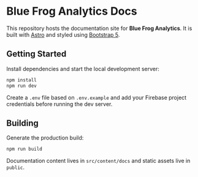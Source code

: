 # Blue Frog Analytics Docs

This repository hosts the documentation site for **Blue Frog Analytics**. It is built with [Astro](https://astro.build) and styled using [Bootstrap&nbsp;5](https://getbootstrap.com).

## Getting Started

Install dependencies and start the local development server:

```bash
npm install
npm run dev
```

Create a `.env` file based on `.env.example` and add your Firebase project
credentials before running the dev server.

## Building

Generate the production build:

```bash
npm run build
```

Documentation content lives in `src/content/docs` and static assets live in `public`.
